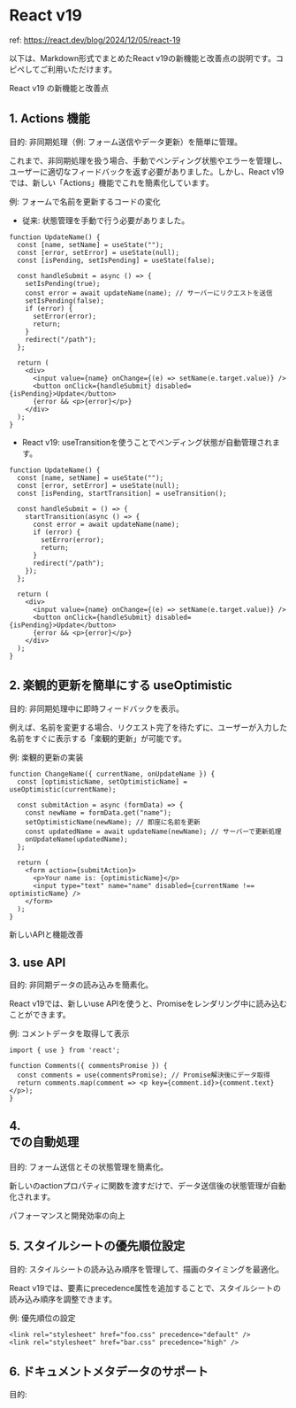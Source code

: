 # React v19

ref: <https://react.dev/blog/2024/12/05/react-19>

以下は、Markdown形式でまとめたReact v19の新機能と改善点の説明です。コピペしてご利用いただけます。

React v19 の新機能と改善点

## 1. Actions 機能

目的: 非同期処理（例: フォーム送信やデータ更新）を簡単に管理。

これまで、非同期処理を扱う場合、手動でペンディング状態やエラーを管理し、ユーザーに適切なフィードバックを返す必要がありました。しかし、React v19では、新しい「Actions」機能でこれを簡素化しています。

例: フォームで名前を更新するコードの変化

- 従来: 状態管理を手動で行う必要がありました。

```tsx
function UpdateName() {
  const [name, setName] = useState("");
  const [error, setError] = useState(null);
  const [isPending, setIsPending] = useState(false);

  const handleSubmit = async () => {
    setIsPending(true);
    const error = await updateName(name); // サーバーにリクエストを送信
    setIsPending(false);
    if (error) {
      setError(error);
      return;
    }
    redirect("/path");
  };

  return (
    <div>
      <input value={name} onChange={(e) => setName(e.target.value)} />
      <button onClick={handleSubmit} disabled={isPending}>Update</button>
      {error && <p>{error}</p>}
    </div>
  );
}
```

- React v19: useTransitionを使うことでペンディング状態が自動管理されます。

```tsx
function UpdateName() {
  const [name, setName] = useState("");
  const [error, setError] = useState(null);
  const [isPending, startTransition] = useTransition();

  const handleSubmit = () => {
    startTransition(async () => {
      const error = await updateName(name);
      if (error) {
        setError(error);
        return;
      }
      redirect("/path");
    });
  };

  return (
    <div>
      <input value={name} onChange={(e) => setName(e.target.value)} />
      <button onClick={handleSubmit} disabled={isPending}>Update</button>
      {error && <p>{error}</p>}
    </div>
  );
}
```

## 2. 楽観的更新を簡単にする useOptimistic

目的: 非同期処理中に即時フィードバックを表示。

例えば、名前を変更する場合、リクエスト完了を待たずに、ユーザーが入力した名前をすぐに表示する「楽観的更新」が可能です。

例: 楽観的更新の実装

```tsx
function ChangeName({ currentName, onUpdateName }) {
  const [optimisticName, setOptimisticName] = useOptimistic(currentName);

  const submitAction = async (formData) => {
    const newName = formData.get("name");
    setOptimisticName(newName); // 即座に名前を更新
    const updatedName = await updateName(newName); // サーバーで更新処理
    onUpdateName(updatedName);
  };

  return (
    <form action={submitAction}>
      <p>Your name is: {optimisticName}</p>
      <input type="text" name="name" disabled={currentName !== optimisticName} />
    </form>
  );
}
```

新しいAPIと機能改善

## 3. use API

目的: 非同期データの読み込みを簡素化。

React v19では、新しいuse APIを使うと、Promiseをレンダリング中に読み込むことができます。

例: コメントデータを取得して表示

```tsx
import { use } from 'react';

function Comments({ commentsPromise }) {
  const comments = use(commentsPromise); // Promise解決後にデータ取得
  return comments.map(comment => <p key={comment.id}>{comment.text}</p>);
}
```

## 4. <form> での自動処理

目的: フォーム送信とその状態管理を簡素化。

新しい<form>のactionプロパティに関数を渡すだけで、データ送信後の状態管理が自動化されます。

パフォーマンスと開発効率の向上

## 5. スタイルシートの優先順位設定

目的: スタイルシートの読み込み順序を管理して、描画のタイミングを最適化。

React v19では、<link>要素にprecedence属性を追加することで、スタイルシートの読み込み順序を調整できます。

例: 優先順位の設定

```tsx
<link rel="stylesheet" href="foo.css" precedence="default" />
<link rel="stylesheet" href="bar.css" precedence="high" />
```

## 6. ドキュメントメタデータのサポート

目的: <title>や<meta>タグをReactコンポーネント内で簡単に管理。

Reactコンポーネントの中でメタデータを定義し、それをHTMLの<head>タグに自動で適用できます。

```tsx
function BlogPost({ title, keywords }) {
  return (
    <>
      <title>{title}</title>
      <meta name="keywords" content={keywords} />
    </>
  );
}
```

## その他の改善点

1. refの改善: プロパティとして使用可能になり、クリーンアップ処理も簡単に。
2. エラーログの改善: 開発者向けにエラーメッセージがより詳細で直感的に。
3. サーバーコンポーネント: サーバーでレンダリングすることで、クライアント側の負荷を軽減。

React v19 の特徴的なポイント

- 非同期処理の負担を軽減し、コードを簡潔に。
- 開発者体験の向上を重視したエラーログや改善点。
- パフォーマンスの最適化に重点を置いた新機能。
